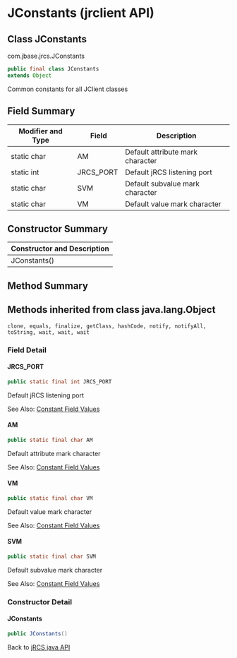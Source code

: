 # JConstants (jrclient API)

<PageHeader />

## Class JConstants

com.jbase.jrcs.JConstants

``` java
public final class JConstants
extends Object
```

Common constants for all JClient classes

## Field Summary

| Modifier and Type |  Field |  Description |
| --- | --- | --- |
| static char | AM | Default attribute mark character |
| static int | JRCS\_PORT | Default jRCS listening port |
| static char | SVM | Default subvalue mark character |
| static char | VM | Default value mark character |

## Constructor Summary

| Constructor and Description |
| --- |
| JConstants() |

## Method Summary

## Methods inherited from class java.lang.Object

`clone, equals, finalize, getClass, hashCode, notify, notifyAll, toString, wait, wait, wait`

### Field Detail

#### JRCS\_PORT

``` java
public static final int JRCS_PORT
```

Default jRCS listening port

See Also: [Constant Field Values](./../../jremote/constant-field-values)

#### AM

``` java
public static final char AM
```

Default attribute mark character

See Also: [Constant Field Values](./../../jremote/constant-field-values)

#### VM

``` java
public static final char VM
```

Default value mark character

See Also: [Constant Field Values](./../../jremote/constant-field-values#com.jbase.jrcs.JConstants)

#### SVM

``` java
public static final char SVM
```

Default subvalue mark character

See Also: [Constant Field Values](./../../jremote/constant-field-values#com.jbase.jrcs.JConstants)

### Constructor Detail

#### JConstants

``` java
public JConstants()
```

Back to [jRCS java API](./../README.md)

  
<PageFooter />
